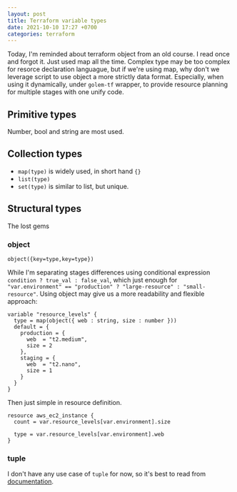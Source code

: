 ```yaml
---
layout: post
title: Terraform variable types
date: 2021-10-10 17:27 +0700
categories: terraform
---
```


Today, I'm reminded about terraform object from an old course. I read once and forgot it. Just used map all the time. Complex type may be too complex for resorce declaration languague, but if we're using map, why don't we leverage script to use object a more strictly data format. Especially, when using it dynamically, under `golem-tf` wrapper, to provide resource planning for multiple stages with one unify code. 

## Primitive types

Number, bool and string are most used. 

## Collection types

* `map(type)` is widely used, in short hand `{}`
* `list(type)` 
* `set(type)` is similar to list, but unique.

## Structural types

The lost gems

### object

```
object({key=type,key=type})
```

While I'm separating stages differences using conditional expression `condition ? true_val : false_val`, which just enough for `"var.environment" == "production" ? "large-resource" : "small-resource"`. Using object may give us a more readability and flexible approach:

```
variable "resource_levels" {
  type = map(object({ web : string, size : number }))
  default = {
    production = {
      web  = "t2.medium",
      size = 2
    },
    staging = {
      web  = "t2.nano",
      size = 1
    }
  }
}
```

Then just simple in resource definition. 

```
resource aws_ec2_instance {
  count = var.resource_levels[var.environment].size

  type = var.resource_levels[var.environment].web
}
```

### tuple

I don't have any use case of `tuple` for now, so it's best to read from [documentation](https://www.terraform.io/docs/language/expressions/type-constraints.html). 
